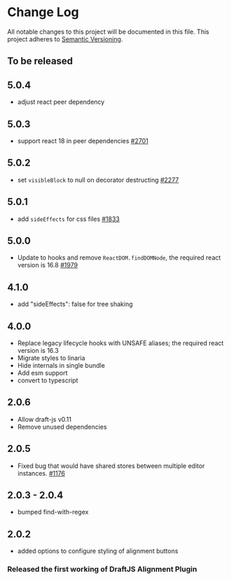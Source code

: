 # Change Log

All notable changes to this project will be documented in this file.
This project adheres to [Semantic Versioning](http://semver.org/).

## To be released

## 5.0.4

- adjust react peer dependency

## 5.0.3

- support react 18 in peer dependencies [#2701](https://github.com/draft-js-plugins/draft-js-plugins/issues/2701)

## 5.0.2

- set `visibleBlock` to null on decorator destructing [#2277](https://github.com/draft-js-plugins/draft-js-plugins/issues/2277)

## 5.0.1

- add `sideEffects` for css files [#1833](https://github.com/draft-js-plugins/draft-js-plugins/issues/1833)

## 5.0.0

- Update to hooks and remove `ReactDOM.findDOMNode`, the required react version is 16.8 [#1979](https://github.com/draft-js-plugins/draft-js-plugins/issues/1979)

## 4.1.0

- add "sideEffects": false for tree shaking

## 4.0.0

- Replace legacy lifecycle hooks with UNSAFE aliases; the required react version is 16.3
- Migrate styles to linaria
- Hide internals in single bundle
- Add esm support
- convert to typescript

## 2.0.6

- Allow draft-js v0.11
- Remove unused dependencies

## 2.0.5

- Fixed bug that would have shared stores between multiple editor instances. [#1176](https://github.com/draft-js-plugins/draft-js-plugins/issues/1176)

## 2.0.3 - 2.0.4

- bumped find-with-regex

## 2.0.2

- added options to configure styling of alignment buttons

### Released the first working of DraftJS Alignment Plugin
